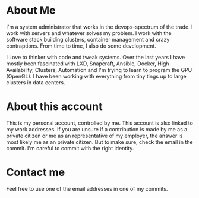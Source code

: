# About Me

I'm a system administrator that works in the devops-spectrum of the trade. I work with servers and whatever solves my problem. I work with the software stack building clusters, container management and crazy contraptions. From time to time, I also do some development.

I Love to thinker with code and tweak systems. Over the last years I have mostly been fascinated with LXD, Snapcraft, Ansible, Docker, High Availability, Clusters, Automation and I'm trying to learn to program the GPU (OpenGL). I have been working with everything from tiny tings up to large clusters in data centers.

# About this account

This is my personal account, controlled by me. This account is also linked to my work addresses. If you are unsure if a contribution is made by me as a private citizen or me as an representative of my employer, the answer is most likely me as an private citizen. But to make sure, check the email in the commit. I'm careful to commit with the right identity.

# Contact me

Feel free to use one of the email addresses in one of my commits.
